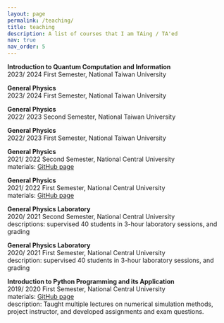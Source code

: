 ```yaml
---
layout: page
permalink: /teaching/
title: teaching
description: A list of courses that I am TAing / TA'ed
nav: true
nav_order: 5
---
```


**Introduction to Quantum Computation and Information** \
2023/ 2024 First Semester, National Taiwan University

**General Physics** \
2023/ 2024 First Semester, National Taiwan University

**General Physics** \
2022/ 2023 Second Semester, National Taiwan University

**General Physics** \
2022/ 2023 First Semester, National Taiwan University

**General Physics** \
2021/ 2022 Second Semester, National Central University \
materials: 
<a href="https://github.com/Physics-Morris/IdealGasSimulation">GitHub page</a>

**General Physics** \
2021/ 2022 First Semester, National Central University \
materials: 
<a href="https://github.com/Physics-Morris/General-Physics-Lecture">GitHub page</a>

**General Physics Laboratory** \
2020/ 2021 Second Semester, National Central University \
descriptions: supervised 40 students in 3-hour laboratory sessions, and grading

**General Physics Laboratory** \
2020/ 2021 First Semester, National Central University \
description: supervised 40 students in 3-hour laboratory sessions, and grading

**Introduction to Python Programming and its Application** \
2019/ 2020 First Semester, National Central University \
materials:
<a href="https://github.com/Physics-Morris/Physics-Vpython">GitHub page</a> \
description: Taught multiple lectures on numerical simulation methods, project instructor, and developed assignments and exam questions.